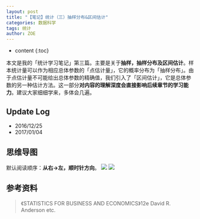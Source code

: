 ```yaml
---
layout: post
title: "【笔记】统计（三）抽样分布&区间估计"
categories: 数据科学
tags: 统计
author: ZOE
---
```


* content
{:toc}

本文是我的「统计学习笔记」第三篇。主要是关于**抽样，抽样分布及区间估计**。样本统计量可以作为相应总体参数的「点估计量」，它的概率分布为「抽样分布」。由于点估计量不可能给出总体参数的精确值，我们引入了「区间估计」，它是总体参数的另一种估计方法。这一部分**对内容的理解深度会直接影响后续章节的学习能力**。建议大家细细学来，多体会几遍。




## Update Log
- 2016/12/25
- 2017/01/04

## 思维导图
默认阅读顺序：**从右→左，顺时针方向**。
![](https://raw.githubusercontent.com/woaielf/woaielf.github.io/master/_posts/Pic/1612/161225-1.png)
![](https://raw.githubusercontent.com/woaielf/woaielf.github.io/master/_posts/Pic/1612/161225-2.png)




## 参考资料
> 《STATISTICS FOR BUSINESS AND ECONOMICS》12e David R. Anderson etc.


